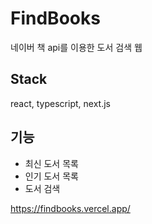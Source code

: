 # FindBooks

네이버 책 api를 이용한 도서 검색 웹

## Stack
react, typescript, next.js

## 기능

- 최신 도서 목록
- 인기 도서 목록
- 도서 검색

https://findbooks.vercel.app/
